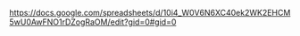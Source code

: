 https://docs.google.com/spreadsheets/d/10i4_W0V6N6XC40ek2WK2EHCM5wU0AwFNO1rDZogRaOM/edit?gid=0#gid=0
